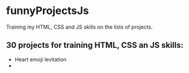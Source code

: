 # funnyProjectsJs
Training my HTML, CSS and JS skills on the lists of projects.

## 30 projects for training HTML, CSS an JS skills:

* Heart emoji levitation
* 
